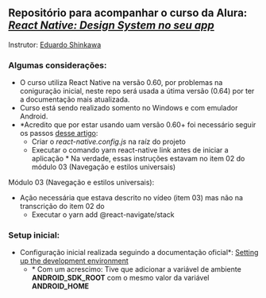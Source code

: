 ##  Repositório para acompanhar o curso da Alura: _[React Native: Design System no seu app](https://cursos.alura.com.br/course/react-native-design-system)_
Instrutor: [Eduardo Shinkawa](https://www.linkedin.com/in/eshinkawa/)

### Algumas considerações:
- O curso utiliza React Native na versão 0.60, por problemas na coniguração inicial, neste repo será usada a útima versão (0.64) por ter a documentação mais atualizada.
- Curso está sendo realizado somento no Windows e com emulador Android.
- &ast;Acredito que por estar usando uam versão 0.60+ foi necessário seguir os passos [desse artigo](https://medium.com/@aravindmnair/add-custom-fonts-to-react-native-0-60-easily-in-3-steps-fcd71459f4c9):
   - Criar o _react-native.config.js_ na raíz do projeto
   - Executar o comando yarn react-native link antes de iniciar a aplicação 
  &ast; Na verdade, essas instruções estavam no item 02 do módulo 03 (Navegação e estilos universais)

Módulo 03 (Navegação e estilos universais):
- Ação necessária que estava descrito no vídeo (item 03) mas não na transcrição do item 02 do  
   - Executar o yarn add @react-navigate/stack 

### Setup inicial:
 - Configuração inicial realizada seguindo a documentação oficial&ast;: [Setting up the development environment](https://reactnative.dev/docs/environment-setup)
    - &ast; Com um acrescimo: Tive que adicionar a variável de ambiente **ANDROID_SDK_ROOT** com o mesmo valor da variável **ANDROID_HOME**  
